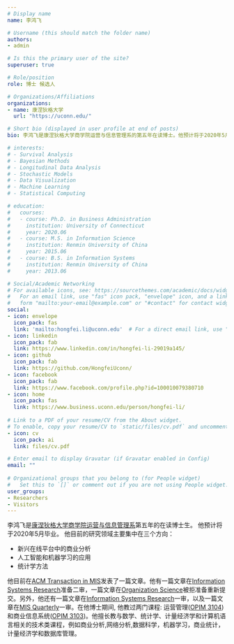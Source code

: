 ```yaml
---
# Display name
name: 李鸿飞

# Username (this should match the folder name)
authors:
- admin

# Is this the primary user of the site?
superuser: true

# Role/position
role: 博士 候选人

# Organizations/Affiliations
organizations:
- name: 康涅狄格大学
  url: "https://uconn.edu/"

# Short bio (displayed in user profile at end of posts)
bio: 李鸿飞是康涅狄格大学商学院运营与信息管理系的第五年在读博士。他预计将于2020年5月毕业。他目前的研究重点是新兴在线平台中的商业分析，人工智能和机器学习的应用以及统计学方法。

# interests:
# - Survival Analysis
# - Bayesian Methods
# - Longitudinal Data Analysis
# - Stochastic Models
# - Data Visualization
# - Machine Learning
# - Statistical Computing

# education:
#   courses:
#   - course: Ph.D. in Business Administration
#     institution: University of Connecticut
#     year: 2020.06
#   - course: M.S. in Information Science
#     institution: Renmin University of China
#     year: 2015.06
#   - course: B.S. in Information Systems
#     institution: Renmin University of China
#     year: 2013.06

# Social/Academic Networking
# For available icons, see: https://sourcethemes.com/academic/docs/widgets/#icons
#   For an email link, use "fas" icon pack, "envelope" icon, and a link in the
#   form "mailto:your-email@example.com" or "#contact" for contact widget.
social:
- icon: envelope
  icon_pack: fas
  link: 'mailto:hongfei.li@uconn.edu'  # For a direct email link, use "mailto:test@example.org".
- icon: linkedin
  icon_pack: fab
  link: https://www.linkedin.com/in/hongfei-li-29019a145/
- icon: github
  icon_pack: fab
  link: https://github.com/HongfeiUconn/
- icon: facebook
  icon_pack: fab
  link: https://www.facebook.com/profile.php?id=100010079380710
- icon: home
  icon_pack: fas
  link: https://www.business.uconn.edu/person/hongfei-li/
  
# Link to a PDF of your resume/CV from the About widget.
# To enable, copy your resume/CV to `static/files/cv.pdf` and uncomment the lines below.  
- icon: cv
  icon_pack: ai
  link: files/cv.pdf

# Enter email to display Gravatar (if Gravatar enabled in Config)
email: ""
  
# Organizational groups that you belong to (for People widget)
#   Set this to `[]` or comment out if you are not using People widget.  
user_groups:
- Researchers
- Visitors
---
```


李鸿飞是[康涅狄格大学](https://uconn.edu/)[商学院](https://www.business.uconn.edu/)[运营与信息管理系](https://opim.business.uconn.edu/)第五年的在读博士生。 他预计将于2020年5月毕业。 他目前的研究领域主要集中在三个方向： 

* 新兴在线平台中的商业分析
* 人工智能和机器学习的应用
* 统计学方法

他目前在[ACM Transaction in MIS](https://tmis.acm.org/)发表了一篇文章。他有一篇文章在[Information Systems Research](https://pubsonline.informs.org/journal/isre)准备二审，一篇文章在[Organization Science](https://pubsonline.informs.org/journal/orsc)被拒准备重新提交。另外，他还有一篇文章在[Information Systems Research](https://pubsonline.informs.org/journal/isre)一审，以及一篇文章在[MIS Quarterly](https://www.misq.org/)一审。在他博士期间, 他教过两门课程: 运营管理([OPIM 3104](https://hongfeiuconn.github.io/OPIM3104/)) 和商业信息系统([OPIM 3103](https://hongfeiuconn.github.io/OPIM3103/))。他擅长教与数学、统计学、计量经济学和计算机语言相关的技术类课程，例如商业分析,网络分析,数据科学，机器学习，商业统计，计量经济学和数据库管理。

